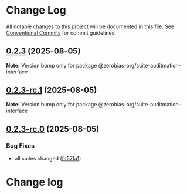 # Change Log

All notable changes to this project will be documented in this file.
See [Conventional Commits](https://conventionalcommits.org) for commit guidelines.

## [0.2.3](https://github.com/zerobias-org/suite/compare/@zerobias-org/suite-auditmation-interface@0.2.3-rc.1...@zerobias-org/suite-auditmation-interface@0.2.3) (2025-08-05)

**Note:** Version bump only for package @zerobias-org/suite-auditmation-interface





## [0.2.3-rc.1](https://github.com/zerobias-org/suite/compare/@zerobias-org/suite-auditmation-interface@0.2.3-rc.0...@zerobias-org/suite-auditmation-interface@0.2.3-rc.1) (2025-08-05)

**Note:** Version bump only for package @zerobias-org/suite-auditmation-interface





## [0.2.3-rc.0](https://github.com/zerobias-org/suite/compare/@zerobias-org/suite-auditmation-interface@0.2.2...@zerobias-org/suite-auditmation-interface@0.2.3-rc.0) (2025-08-05)


### Bug Fixes

* all suites changed ([fa57fa1](https://github.com/zerobias-org/suite/commit/fa57fa1af7628003297df46b2d7740fe95bd2666))





# Change log
